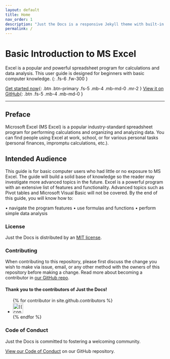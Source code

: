 ```yaml
---
layout: default
title: Home
nav_order: 1
description: "Just the Docs is a responsive Jekyll theme with built-in search that is easily customizable and hosted on GitHub Pages."
permalink: /
---
```


# Basic Introduction to MS Excel

Excel is a popular and powerful spreadsheet program for calculations and data analysis. This user guide is designed for beginners with basic computer knowledge. 
{: .fs-6 .fw-300 }

[Get started now](#getting-started){: .btn .btn-primary .fs-5 .mb-4 .mb-md-0 .mr-2 } [View it on GitHub](https://github.com/kylecheng27/kyle-test-docs){: .btn .fs-5 .mb-4 .mb-md-0 }

---

## Preface

Microsoft Excel (MS Excel) is a popular industry-standard spreadsheet program for performing calculations and organizing and analyzing data. You can find people using Excel at work, school, or for various personal tasks (personal finances, impromptu calculations, etc.). 

## Intended Audience

This guide is for basic computer users who had little or no exposure to MS Excel. The guide will build a solid base of knowledge so the reader may investigate more advanced topics in the future. Excel is a powerful program with an extensive list of features and functionality. Advanced topics such as Pivot tables and Microsoft Visual Basic will not be covered. By the end of this guide, you will know how to:

•	navigate the program features
•	use formulas and functions
•	perform simple data analysis   


### License

Just the Docs is distributed by an [MIT license](https://github.com/pmarsceill/just-the-docs/tree/master/LICENSE.txt).

### Contributing

When contributing to this repository, please first discuss the change you wish to make via issue,
email, or any other method with the owners of this repository before making a change. Read more about becoming a contributor in [our GitHub repo](https://github.com/pmarsceill/just-the-docs#contributing).

#### Thank you to the contributors of Just the Docs!

<ul class="list-style-none">
{% for contributor in site.github.contributors %}
  <li class="d-inline-block mr-1">
     <a href="{{ contributor.html_url }}"><img src="{{ contributor.avatar_url }}" width="32" height="32" alt="{{ contributor.login }}"/></a>
  </li>
{% endfor %}
</ul>

### Code of Conduct

Just the Docs is committed to fostering a welcoming community.

[View our Code of Conduct](https://github.com/pmarsceill/just-the-docs/tree/master/CODE_OF_CONDUCT.md) on our GitHub repository.
